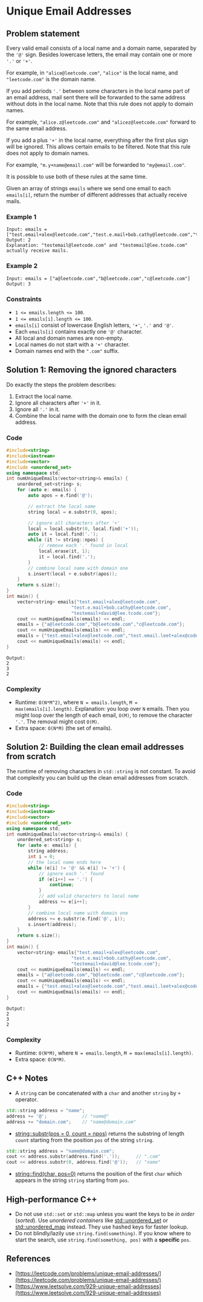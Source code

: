 # Unique Email Addresses

## Problem statement

Every valid email consists of a local name and a domain name, separated by the `'@'` sign. Besides lowercase letters, the email may contain one or more `'.'` or `'+'`.

For example, in `"alice@leetcode.com"`, `"alice"` is the local name, and `"leetcode.com"` is the domain name.

If you add periods `'.'` between some characters in the local name part of an email address, mail sent there will be forwarded to the same address without dots in the local name. Note that this rule does not apply to domain names.

For example, `"alice.z@leetcode.com"` and `"alicez@leetcode.com"` forward to the same email address.

If you add a plus `'+'` in the local name, everything after the first plus sign will be ignored. This allows certain emails to be filtered. Note that this rule does not apply to domain names.

For example, `"m.y+name@email.com"` will be forwarded to `"my@email.com"`.

It is possible to use both of these rules at the same time.

Given an array of strings `emails` where we send one email to each `emails[i]`, return the number of different addresses that actually receive mails.

 
### Example 1
```text
Input: emails = ["test.email+alex@leetcode.com","test.e.mail+bob.cathy@leetcode.com","testemail+david@lee.tcode.com"]
Output: 2
Explanation: "testemail@leetcode.com" and "testemail@lee.tcode.com" actually receive mails.
```

### Example 2
```text
Input: emails = ["a@leetcode.com","b@leetcode.com","c@leetcode.com"]
Output: 3
``` 

### Constraints

* `1 <= emails.length <= 100`.
* `1 <= emails[i].length <= 100`.
* `emails[i]` consist of lowercase English letters, `'+'`, `'.'` and `'@'`.
* Each `emails[i]` contains exactly one `'@'` character.
* All local and domain names are non-empty.
* Local names do not start with a `'+'` character.
* Domain names end with the `".com"` suffix.

## Solution 1: Removing the ignored characters
Do exactly the steps the problem describes:

1. Extract the local name.
2. Ignore all characters after `'+'` in it.
3. Ignore all `'.'` in it.
4. Combine the local name with the domain one to form the clean email address.

### Code
```cpp
#include<string>
#include<iostream>
#include<vector>
#include <unordered_set>
using namespace std;
int numUniqueEmails(vector<string>& emails) {
    unordered_set<string> s;
    for (auto e: emails) {
        auto apos = e.find('@');

        // extract the local name
        string local = e.substr(0, apos);

        // ignore all characters after '+'
        local = local.substr(0, local.find('+'));   
        auto it = local.find('.');
        while (it != string::npos) {
            // remove each '.' found in local
            local.erase(it, 1);
            it = local.find('.');
        }
        // combine local name with domain one
        s.insert(local + e.substr(apos));
    }
    return s.size();
}
int main() {
    vector<string> emails{"test.email+alex@leetcode.com",
                        "test.e.mail+bob.cathy@leetcode.com",
                        "testemail+david@lee.tcode.com"};
    cout << numUniqueEmails(emails) << endl;
    emails = {"a@leetcode.com","b@leetcode.com","c@leetcode.com"};
    cout << numUniqueEmails(emails) << endl;
    emails = {"test.email+alex@leetcode.com","test.email.leet+alex@code.com"};
    cout << numUniqueEmails(emails) << endl;
}
```
```text
Output:
2
3
2
```

### Complexity
* Runtime: `O(N*M^2)`, where `N = emails.length`, `M = max(emails[i].length)`. 
    Explanation: you loop over `N` emails. Then you might loop over the length of each email, `O(M)`, to remove the character `'.'`. The removal might cost `O(M)`.
* Extra space: `O(N*M)` (the set of emails).

## Solution 2: Building the clean email addresses from scratch
The runtime of removing characters in `std::string` is not constant. To avoid that complexity you can build up the clean email addresses from scratch.

### Code
```cpp
#include<string>
#include<iostream>
#include<vector>
#include <unordered_set>
using namespace std;
int numUniqueEmails(vector<string>& emails) {
    unordered_set<string> s;
    for (auto e: emails) {
        string address; 
        int i = 0;
        // the local name ends here
        while (e[i] != '@' && e[i] != '+') {
            // ignore each '.' found
            if (e[i++] == '.') {                
                continue;
            }
            // add valid characters to local name
            address += e[i++];                  
        }
        // combine local name with domain one
        address += e.substr(e.find('@', i));    
        s.insert(address);
    }        
    return s.size();
}
int main() {
    vector<string> emails{"test.email+alex@leetcode.com",
                        "test.e.mail+bob.cathy@leetcode.com",
                        "testemail+david@lee.tcode.com"};
    cout << numUniqueEmails(emails) << endl;
    emails = {"a@leetcode.com","b@leetcode.com","c@leetcode.com"};
    cout << numUniqueEmails(emails) << endl;
    emails = {"test.email+alex@leetcode.com","test.email.leet+alex@code.com"};
    cout << numUniqueEmails(emails) << endl;
}
```

```text
Output:
2
3
2
```

### Complexity
* Runtime: `O(N*M)`, where `N = emails.length`, `M = max(emails[i].length)`.
* Extra space: `O(N*M)`.

## C++ Notes

- A `string` can be concatenated with a `char` and another `string` by `+` operator.

```cpp
std::string address = "name";
address += '@';             // "name@"
address += "domain.com";    // "name@domain.com"
```
- [string::substr(pos = 0, count = npos)](https://en.cppreference.com/w/cpp/string/basic_string/substr) returns the substring of length `count` starting from the position `pos` of the string `string`.

```cpp
std::string address = "name@domain.com";
cout << address.substr(address.find('.'));      // ".com"
cout << address.substr(0, address.find('@'));   // "name"
```
- [string::find(char, pos=0)](https://en.cppreference.com/w/cpp/string/basic_string/find) returns the position of the first `char` which appears in the string `string` starting from `pos`.

## High-performance C++
- Do not use `std::set` or `std::map` unless you want the keys to be *in order* (*sorted*). Use *unordered containers* like [std::unordered_set](https://en.cppreference.com/w/cpp/container/unordered_set) or [std::unordered_map](https://en.cppreference.com/w/cpp/container/unordered_map) instead. They use hashed keys for faster lookup.
- Do not blindly/lazily use `string.find(something)`. If you know where to start the search, use `string.find(something, pos)` with a **specific** `pos`.

## References
* [https://leetcode.com/problems/unique-email-addresses/](https://leetcode.com/problems/unique-email-addresses/)
* [https://www.leetsolve.com/929-unique-email-addresses](https://www.leetsolve.com/929-unique-email-addresses)

